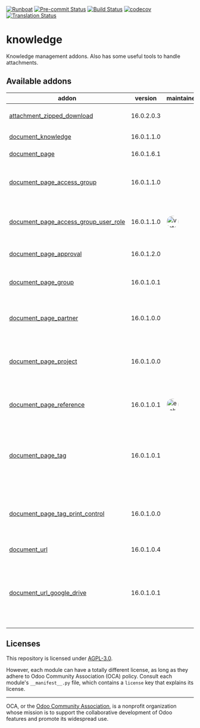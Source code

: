 
[![Runboat](https://img.shields.io/badge/runboat-Try%20me-875A7B.png)](https://runboat.odoo-community.org/builds?repo=OCA/knowledge&target_branch=16.0)
[![Pre-commit Status](https://github.com/OCA/knowledge/actions/workflows/pre-commit.yml/badge.svg?branch=16.0)](https://github.com/OCA/knowledge/actions/workflows/pre-commit.yml?query=branch%3A16.0)
[![Build Status](https://github.com/OCA/knowledge/actions/workflows/test.yml/badge.svg?branch=16.0)](https://github.com/OCA/knowledge/actions/workflows/test.yml?query=branch%3A16.0)
[![codecov](https://codecov.io/gh/OCA/knowledge/branch/16.0/graph/badge.svg)](https://codecov.io/gh/OCA/knowledge)
[![Translation Status](https://translation.odoo-community.org/widgets/knowledge-16-0/-/svg-badge.svg)](https://translation.odoo-community.org/engage/knowledge-16-0/?utm_source=widget)

<!-- /!\ do not modify above this line -->

# knowledge

Knowledge management addons. Also has some useful tools to handle attachments.

<!-- /!\ do not modify below this line -->

<!-- prettier-ignore-start -->

[//]: # (addons)

Available addons
----------------
addon | version | maintainers | summary
--- | --- | --- | ---
[attachment_zipped_download](attachment_zipped_download/) | 16.0.2.0.3 |  | Attachment Zipped Download
[document_knowledge](document_knowledge/) | 16.0.1.1.0 |  | Documents Knowledge
[document_page](document_page/) | 16.0.1.6.1 |  | Document Page
[document_page_access_group](document_page_access_group/) | 16.0.1.1.0 |  | Choose groups to access document pages
[document_page_access_group_user_role](document_page_access_group_user_role/) | 16.0.1.1.0 | <a href='https://github.com/victoralmau'><img src='https://github.com/victoralmau.png' width='32' height='32' style='border-radius:50%;' alt='victoralmau'/></a> | Document Page Access Group User Role
[document_page_approval](document_page_approval/) | 16.0.1.2.0 |  | Document Page Approval
[document_page_group](document_page_group/) | 16.0.1.0.1 |  | Define access groups on documents
[document_page_partner](document_page_partner/) | 16.0.1.0.0 |  | Allows to link doucment pages to a partner
[document_page_project](document_page_project/) | 16.0.1.0.0 |  | This module links document pages to projects
[document_page_reference](document_page_reference/) | 16.0.1.0.1 | <a href='https://github.com/etobella'><img src='https://github.com/etobella.png' width='32' height='32' style='border-radius:50%;' alt='etobella'/></a> | Include references on document pages
[document_page_tag](document_page_tag/) | 16.0.1.0.1 |  | Allows you to assign tags or keywords to pages and search for them afterwards
[document_page_tag_print_control](document_page_tag_print_control/) | 16.0.1.0.0 |  | Restricts document page printing based on assigned tags
[document_url](document_url/) | 16.0.1.0.4 |  | URL attachment
[document_url_google_drive](document_url_google_drive/) | 16.0.1.0.1 |  | Attach Google Drive link to Odoo document using Google Drive Picker

[//]: # (end addons)

<!-- prettier-ignore-end -->

## Licenses

This repository is licensed under [AGPL-3.0](LICENSE).

However, each module can have a totally different license, as long as they adhere to Odoo Community Association (OCA)
policy. Consult each module's `__manifest__.py` file, which contains a `license` key
that explains its license.

----
OCA, or the [Odoo Community Association](http://odoo-community.org/), is a nonprofit
organization whose mission is to support the collaborative development of Odoo features
and promote its widespread use.
